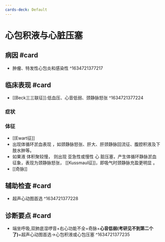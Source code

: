 ```yaml
---
cards-deck: Default
---
```


# 心包积液与心脏压塞

## 病因 #card 
- 肿瘤、特发性心包炎和感染性
^1634721377217

## 临床表现 #card 
- [[Beck三三联征]]:低血压、心音低弱、颈静脉怒张
^1634721377224

### 症状
### 体征 
- [[Ewart征]] 
- 出现体循环淤血表现 ，如颈静脉怒张、肝大、肝颈静脉回流征、腹腔积液及下肢水肿等。
- 如果液 体积聚较慢， 则出现 亚急性或慢性 心 脏压塞，产生体循环静脉淤血征象，表现为颈静脉怒张， [[Kussmaul征]]，即吸气时颈静脉充盈更明显 。
- [[奇脉]]

## 辅助检查 #card 
- 超声心动图首选
^1634721377228

## 诊断要点 #card 
- 端坐呼吸,双肺底湿啰音+右心功能不全+奇脉+**心音低弱(考研见不到第二个了)**+超声心动图首选->心包积液或心包压塞
^1634721377235

